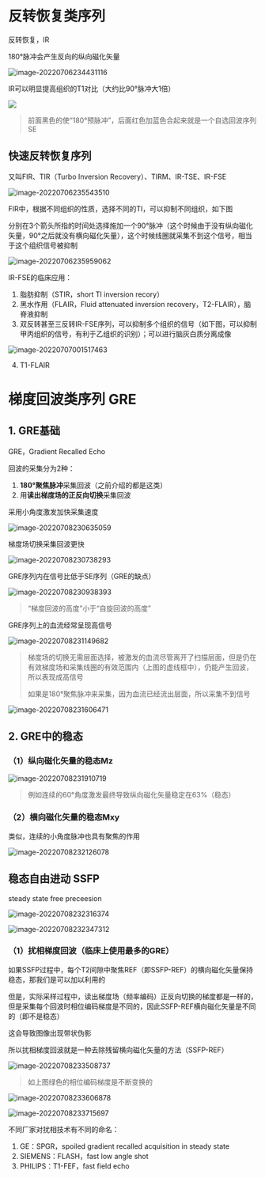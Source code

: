 # 反转恢复类序列

反转恢复，IR

180°脉冲会产生反向的纵向磁化矢量

![image-20220706234431116](..\..\..\typora_images\image-20220706234431116.png)

IR可以明显提高组织的T1对比（大约比90°脉冲大1倍）

![](..\..\..\typora_images\image-20220706234903619.png)

> 前面黑色的使“180°预脉冲”，后面红色加蓝色合起来就是一个自选回波序列SE

## 快速反转恢复序列

又叫FIR、TIR（Turbo Inversion Recovery）、TIRM、IR-TSE、IR-FSE

![image-20220706235543510](..\..\..\typora_images\image-20220706235543510.png)

FIR中，根据不同组织的性质，选择不同的TI，可以抑制不同组织，如下图

分别在3个箭头所指的时间处选择施加一个90°脉冲（这个时候由于没有纵向磁化矢量，90°之后就没有横向磁化矢量），这个时候线圈就采集不到这个信号，相当于这个组织信号被抑制

![image-20220706235959062](..\..\..\typora_images\image-20220706235959062.png)

IR-FSE的临床应用：

1. 脂肪抑制（STIR，short TI inversion recory）
2. 黑水作用（FLAIR，Fluid attenuated inversion recovery，T2-FLAIR），脑脊液抑制
3. 双反转甚至三反转IR-FSE序列，可以抑制多个组织的信号（如下图，可以抑制甲丙组织的信号，有利于乙组织的识别）；可以进行脑灰白质分离成像

![image-20220707001517463](..\..\..\typora_images\image-20220707001517463.png)

4. T1-FLAIR

# 梯度回波类序列 GRE

## 1. GRE基础

GRE，Gradient Recalled Echo

回波的采集分为2种：

1. **180°聚焦脉冲**采集回波（之前介绍的都是这类）
2. 用**读出梯度场的正反向切换**采集回波

采用小角度激发加快采集速度

![image-20220708230635059](..\..\..\typora_images\image-20220708230635059.png)

梯度场切换采集回波更快

![image-20220708230738293](..\..\..\typora_images\image-20220708230738293.png)

GRE序列内在信号比低于SE序列（GRE的缺点）

![image-20220708230938393](..\..\..\typora_images\image-20220708230938393.png)

> “梯度回波的高度”小于“自旋回波的高度”

GRE序列上的血流经常呈现高信号

![image-20220708231149682](..\..\..\typora_images\image-20220708231149682.png)

> 梯度场的切换无需层面选择，被激发的血流尽管离开了扫描层面，但是仍在有效梯度场和采集线圈的有效范围内（上图的虚线框中），仍能产生回波，所以表现成高信号
>
> 如果是180°聚焦脉冲来采集，因为血流已经流出层面，所以采集不到信号

![image-20220708231606471](..\..\..\typora_images\image-20220708231606471.png)

## 2. GRE中的稳态

### （1）纵向磁化矢量的稳态Mz

 ![image-20220708231910719](..\..\..\typora_images\image-20220708231910719.png)

> 例如连续的60°角度激发最终导致纵向磁化矢量稳定在63%（稳态）

### （2）横向磁化矢量的稳态Mxy

类似，连续的小角度脉冲也具有聚焦的作用

![image-20220708232126078](..\..\..\typora_images\image-20220708232126078.png)

## 稳态自由进动 SSFP

steady state free preceesion

![image-20220708232316374](..\..\..\typora_images\image-20220708232316374.png)

![image-20220708232347312](..\..\..\typora_images\image-20220708232347312.png)

### （1）扰相梯度回波（临床上使用最多的GRE）

如果SSFP过程中，每个T2间隙中聚焦REF（即SSFP-REF）的横向磁化矢量保持稳态，那我们是可以加以利用的

但是，实际采样过程中，读出梯度场（频率编码）正反向切换的梯度都是一样的，但是采集每个回波时相位编码梯度是不同的，因此SSFP-REF横向磁化矢量是不同的（即不是稳态）

这会导致图像出现带状伪影

所以扰相梯度回波就是一种去除残留横向磁化矢量的方法（SSFP-REF）

![image-20220708233508737](..\..\..\typora_images\image-20220708233508737.png)

> 如上图绿色的相位编码梯度是不断变换的

![image-20220708233606878](..\..\..\typora_images\image-20220708233606878.png)

![image-20220708233715697](..\..\..\typora_images\image-20220708233715697.png)

不同厂家对扰相技术有不同的命名：

1. GE：SPGR，spoiled gradient recalled acquisition in steady state
2. SIEMENS：FLASH，fast low angle shot
3. PHILIPS：T1-FEF，fast field echo

